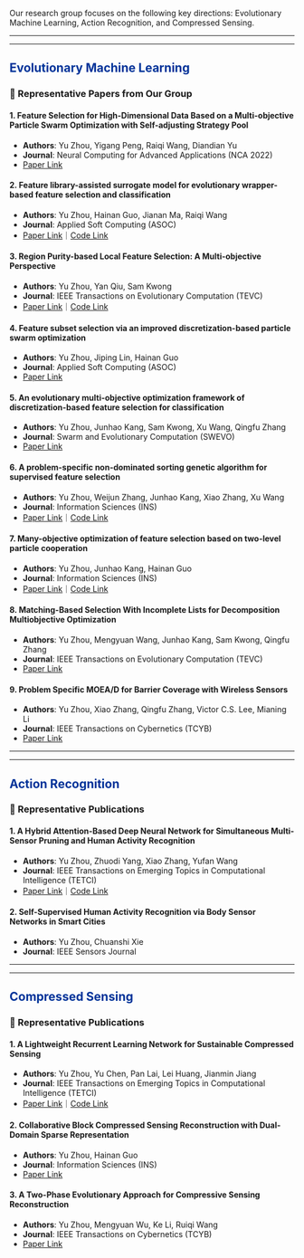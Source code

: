 Our research group focuses on the following key directions: Evolutionary Machine Learning, Action Recognition, and Compressed Sensing.

---
---

<h2 style="color: #003399;">Evolutionary Machine Learning</h2>


### 📄 Representative Papers from Our Group

#### 1. Feature Selection for High-Dimensional Data Based on a Multi-objective Particle Swarm Optimization with Self-adjusting Strategy Pool
- **Authors**: Yu Zhou, Yigang Peng, Raiqi Wang, Diandian Yu  
- **Journal**: Neural Computing for Advanced Applications (NCA 2022)  
- [Paper Link](https://link.springer.com/chapter/10.1007/978-981-19-6142-7_39)



#### 2. Feature library-assisted surrogate model for evolutionary wrapper-based feature selection and classification
- **Authors**: Yu Zhou, Hainan Guo, Jianan Ma, Raiqi Wang  
- **Journal**: Applied Soft Computing (ASOC)  
- [Paper Link](https://www.sciencedirect.com/science/article/pii/S1568494623002594)｜[Code Link](https://github.com/EMRGSZU/papers-code/tree/main/FL-SM)



#### 3. Region Purity-based Local Feature Selection: A Multi-objective Perspective
- **Authors**: Yu Zhou, Yan Qiu, Sam Kwong  
- **Journal**: IEEE Transactions on Evolutionary Computation (TEVC)  
- [Paper Link](https://ieeexplore.ieee.org/abstract/document/9953116)｜[Code Link](https://github.com/EMRGSZU/papers-code/tree/main/RP-LFS)



#### 4. Feature subset selection via an improved discretization-based particle swarm optimization
- **Authors**: Yu Zhou, Jiping Lin, Hainan Guo  
- **Journal**: Applied Soft Computing (ASOC)  
- [Paper Link](https://www.sciencedirect.com/science/article/pii/S1568494620307328)


#### 5. An evolutionary multi-objective optimization framework of discretization-based feature selection for classification
- **Authors**: Yu Zhou, Junhao Kang, Sam Kwong, Xu Wang, Qingfu Zhang  
- **Journal**: Swarm and Evolutionary Computation (SWEVO)  
- [Paper Link](https://doi.org/10.1016/j.swevo.2020.100770)



#### 6. A problem-specific non-dominated sorting genetic algorithm for supervised feature selection
- **Authors**: Yu Zhou, Weijun Zhang, Junhao Kang, Xiao Zhang, Xu Wang  
- **Journal**: Information Sciences (INS)  
- [Paper Link](https://doi.org/10.1016/j.ins.2020.08.083)｜[Code Link](https://github.com/EMRGSZU/papers-code/tree/main/PS-NSGA)



#### 7. Many-objective optimization of feature selection based on two-level particle cooperation
- **Authors**: Yu Zhou, Junhao Kang, Hainan Guo  
- **Journal**: Information Sciences (INS)  
- [Paper Link](https://doi.org/10.1016/j.ins.2020.05.004)｜[Code Link](https://github.com/EMRGSZU/papers-code/tree/main/MOEAD-COPSO)



#### 8. Matching-Based Selection With Incomplete Lists for Decomposition Multiobjective Optimization
- **Authors**: Yu Zhou, Mengyuan Wang, Junhao Kang, Sam Kwong, Qingfu Zhang  
- **Journal**: IEEE Transactions on Evolutionary Computation (TEVC)  
- [Paper Link](https://ieeexplore.ieee.org/abstract/document/7837621/)



#### 9. Problem Specific MOEA/D for Barrier Coverage with Wireless Sensors
- **Authors**: Yu Zhou, Xiao Zhang, Qingfu Zhang, Victor C.S. Lee, Mianing Li  
- **Journal**: IEEE Transactions on Cybernetics (TCYB)  
- [Paper Link](https://ieeexplore.ieee.org/abstract/document/7515224/)


---
---

<h2 style="color: #003399;">Action Recognition</h2>

### 📄 Representative Publications

#### 1. A Hybrid Attention-Based Deep Neural Network for Simultaneous Multi-Sensor Pruning and Human Activity Recognition  
- **Authors**: Yu Zhou, Zhuodi Yang, Xiao Zhang, Yufan Wang  
- **Journal**: IEEE Transactions on Emerging Topics in Computational Intelligence (TETCI)  
- [Paper Link](https://ieeexplore.ieee.org/abstract/document/9848473)｜[Code Link](https://github.com/EMRGSZU/papers-code/tree/main/HAP-DNN)



#### 2. Self-Supervised Human Activity Recognition via Body Sensor Networks in Smart Cities  
- **Authors**: Yu Zhou, Chuanshi Xie  
- **Journal**: IEEE Sensors Journal

---
---

<h2 style="color: #003399;">Compressed Sensing</h2>


### 📄 Representative Publications

#### 1. A Lightweight Recurrent Learning Network for Sustainable Compressed Sensing  
- **Authors**: Yu Zhou, Yu Chen, Pan Lai, Lei Huang, Jianmin Jiang  
- **Journal**: IEEE Transactions on Emerging Topics in Computational Intelligence (TETCI)  
- [Paper Link](https://ieeexplore.ieee.org/abstract/document/10124723)｜[Code Link](https://github.com/C66YU/CSRN)



#### 2. Collaborative Block Compressed Sensing Reconstruction with Dual-Domain Sparse Representation  
- **Authors**: Yu Zhou, Hainan Guo  
- **Journal**: Information Sciences (INS)  
- [Paper Link](https://doi.org/10.1016/j.ins.2018.08.064)


#### 3. A Two-Phase Evolutionary Approach for Compressive Sensing Reconstruction  
- **Authors**: Yu Zhou, Mengyuan Wu, Ke Li, Ruiqi Wang  
- **Journal**: IEEE Transactions on Cybernetics (TCYB)  
- [Paper Link](https://ieeexplore.ieee.org/abstract/document/7900408/)
